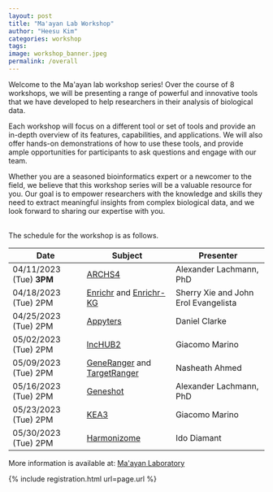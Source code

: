 ```yaml
---
layout: post
title: "Ma'ayan Lab Workshop"
author: "Heesu Kim"
categories: workshop
tags: 
image: workshop_banner.jpeg
permalink: /overall
---
```


Welcome to the Ma'ayan lab workshop series! Over the course of 8 workshops, we will be presenting a range of powerful and innovative tools that we have developed to help researchers in their analysis of biological data.
 
Each workshop will focus on a different tool or set of tools and provide an in-depth overview of its features, capabilities, and applications. We will also offer hands-on demonstrations of how to use these tools, and provide ample opportunities for participants to ask questions and engage with our team.

Whether you are a seasoned bioinformatics expert or a newcomer to the field, we believe that this workshop series will be a valuable resource for you. Our goal is to empower researchers with the knowledge and skills they need to extract meaningful insights from complex biological data, and we look forward to sharing our expertise with you.

<br>The schedule for the workshop is as follows. <br>

Date | Subject | Presenter
--------------------- | -------------------------- | -------------------
04/11/2023 (Tue) **3PM**  | [ARCHS4](https://maayanlab.cloud/archs4/) | Alexander Lachmann, PhD
04/18/2023 (Tue) 2PM  | [Enrichr](https://maayanlab.cloud/Enrichr/) and [Enrichr-KG](https://maayanlab.cloud/enrichr-kg) | Sherry Xie and John Erol Evangelista
04/25/2023 (Tue) 2PM  | [Appyters](https://appyters.maayanlab.cloud/#/) | Daniel Clarke
05/02/2023 (Tue) 2PM  | [lncHUB2](https://maayanlab.cloud/lncHUB2/) | Giacomo Marino
05/09/2023 (Tue) 2PM  | [GeneRanger](https://generanger.maayanlab.cloud/) and [TargetRanger](https://targetranger.maayanlab.cloud/) | Nasheath Ahmed
05/16/2023 (Tue) 2PM  | [Geneshot](https://maayanlab.cloud/geneshot/) | Alexander Lachmann, PhD
05/23/2023 (Tue) 2PM  | [KEA3](https://maayanlab.cloud/kea3/) | Giacomo Marino
05/30/2023 (Tue) 2PM  | [Harmonizome](https://maayanlab.cloud/Harmonizome/) | Ido Diamant



More information is available at:
[Ma'ayan Laboratory](https://labs.icahn.mssm.edu/maayanlab/)


{% include registration.html url=page.url %}

